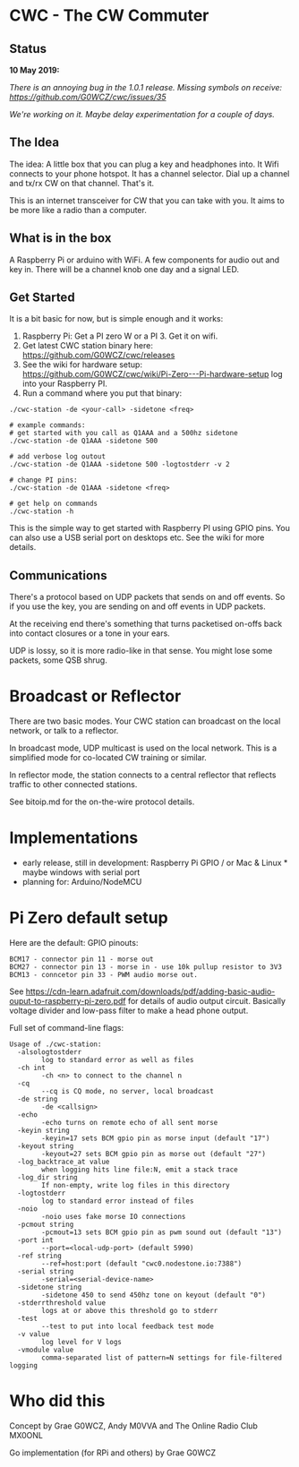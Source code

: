 # CWC - The CW Commuter

## Status
**10 May 2019:**

_There is an annoying bug in the 1.0.1 release. Missing symbols on receive:  https://github.com/G0WCZ/cwc/issues/35_

_We're working on it.  Maybe delay experimentation for a couple of days._


## The Idea

The idea:  A little box that you can plug a key and headphones into.  It Wifi connects to your phone 
hotspot.  It has a channel selector.   Dial up a channel and tx/rx CW on that channel. That's it.    

This is an internet transceiver for CW that you can take with you.  It aims to be more like a radio than a computer. 

## What is in the box
A Raspberry Pi or arduino with WiFi.  A few components for audio out and key in.
There will be a channel knob one day and a signal LED.

## Get Started
It is a bit basic for now, but is simple enough and it works:
1. Raspberry Pi:  Get a PI zero W or a PI 3.  Get it on wifi.  
1. Get latest CWC station binary here: https://github.com/G0WCZ/cwc/releases
1. See the wiki for hardware setup: https://github.com/G0WCZ/cwc/wiki/Pi-Zero---Pi-hardware-setup
log into your Raspberry PI.
1. Run a command where you put that binary:
```
./cwc-station -de <your-call> -sidetone <freq>

# example commands:
# get started with you call as Q1AAA and a 500hz sidetone
./cwc-station -de Q1AAA -sidetone 500

# add verbose log outout
./cwc-station -de Q1AAA -sidetone 500 -logtostderr -v 2

# change PI pins:
./cwc-station -de Q1AAA -sidetone <freq>

# get help on commands
./cwc-station -h
```

This is the simple way to get started with Raspberry PI using GPIO pins.
You can also use a USB serial port on desktops etc.  See the wiki for more details.


## Communications
There's a protocol based on UDP packets that sends on and off events.
So if you use the key, you are sending on and off events in UDP packets.

At the receiving end there's something that turns packetised on-offs back into contact closures or a tone in your ears.  

UDP is lossy, so it is more radio-like in that sense.    You might lose some packets,  some QSB shrug.

# Broadcast or Reflector
There are two basic modes.  Your CWC station can broadcast on the local network, or talk to a reflector.

In broadcast mode, UDP multicast is used on the local network.  This is a simplified mode for co-located CW training
or similar.

In reflector mode, the station connects to a central reflector that reflects traffic to other connected stations.

See bitoip.md for the on-the-wire protocol details.

# Implementations

* early release, still in development: Raspberry Pi GPIO / or Mac & Linux * maybe windows with serial port
* planning for: Arduino/NodeMCU

# Pi Zero default setup

Here are the default: GPIO pinouts:
```
BCM17 - connector pin 11 - morse out
BCM27 - connector pin 13 - morse in - use 10k pullup resistor to 3V3
BCM13 - conncetor pin 33 - PWM audio morse out.  
```
See https://cdn-learn.adafruit.com/downloads/pdf/adding-basic-audio-ouput-to-raspberry-pi-zero.pdf for details
of audio output circuit.  Basically voltage divider and low-pass filter to make a head phone output.

Full set of command-line flags:
```
Usage of ./cwc-station:
  -alsologtostderr
    	log to standard error as well as files
  -ch int
    	-ch <n> to connect to the channel n
  -cq
    	--cq is CQ mode, no server, local broadcast
  -de string
    	-de <callsign>
  -echo
    	-echo turns on remote echo of all sent morse
  -keyin string
    	-keyin=17 sets BCM gpio pin as morse input (default "17")
  -keyout string
    	-keyout=27 sets BCM gpio pin as morse out (default "27")
  -log_backtrace_at value
    	when logging hits line file:N, emit a stack trace
  -log_dir string
    	If non-empty, write log files in this directory
  -logtostderr
    	log to standard error instead of files
  -noio
    	-noio uses fake morse IO connections
  -pcmout string
    	-pcmout=13 sets BCM gpio pin as pwm sound out (default "13")
  -port int
    	--port=<local-udp-port> (default 5990)
  -ref string
    	--ref=host:port (default "cwc0.nodestone.io:7388")
  -serial string
    	-serial=<serial-device-name>
  -sidetone string
    	-sidetone 450 to send 450hz tone on keyout (default "0")
  -stderrthreshold value
    	logs at or above this threshold go to stderr
  -test
    	--test to put into local feedback test mode
  -v value
    	log level for V logs
  -vmodule value
    	comma-separated list of pattern=N settings for file-filtered logging
```

# Who did this
Concept by Grae G0WCZ, Andy M0VVA and The Online Radio Club MX0ONL

Go implementation (for RPi and others) by Grae G0WCZ




